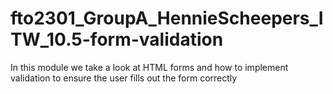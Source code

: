 # fto2301_GroupA_HennieScheepers_ITW_10.5-form-validation

In this module we take a look at HTML forms and how to implement validation to ensure the user fills out the form correctly
